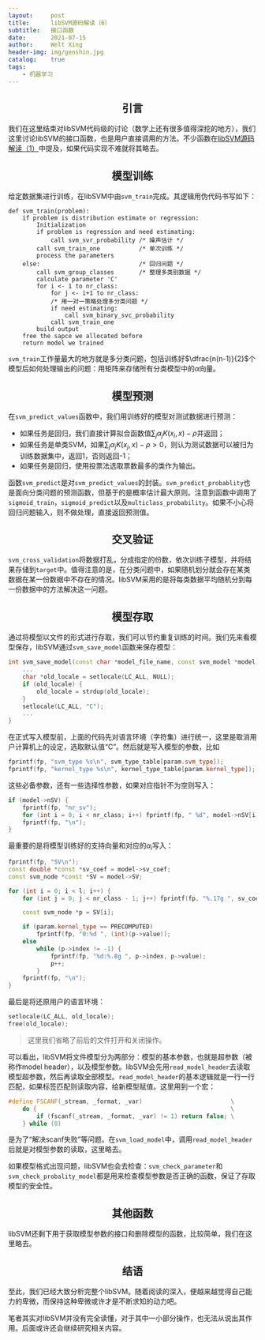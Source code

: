 ```yaml
---
layout:     post
title:      libSVM源码解读（6）
subtitle:   接口函数
date:       2021-07-15
author:     Welt Xing
header-img: img/genshin.jpg
catalog:    true
tags:
    - 机器学习
---
```


## <center>引言

我们在这里结束对libSVM代码级的讨论（数学上还有很多值得深挖的地方），我们这里讨论libSVM的接口函数，也是用户直接调用的方法。不少函数在[libSVM源码解读（1）](https://welts.xyz/2021/07/13/libsvm1/)中提及，如果代码实现不难就将其略去。

## <center>模型训练

给定数据集进行训练，在libSVM中由`svm_train`完成。其逻辑用伪代码书写如下：

```pseudocode
def svm_train(problem):
	if problem is distribution estimate or regression:
    	Initialization
    	if problem is regression and need estimating:
    		call svm_svr_probability /* 噪声估计 */
    	call svm_train_one           /* 单次训练 */
    	process the parameters
    else:                            /* 回归问题 */
    	call svm_group_classes       /* 整理多类别数据 */
    	calculate parameter 'C'
    	for i <- 1 to nr_class:
    		for j <- i+1 to nr_class:
    		/* 用一对一策略处理多分类问题 */
    		if need estimating:
    			call svm_binary_svc_probability
    		call svm_train_one
    	build output
    free the sapce we allocated before
    return model we trained
```

`svm_train`工作量最大的地方就是多分类问题，包括训练好$\dfrac{n(n-1)}{2}$个模型后如何处理输出的问题：用矩阵来存储所有分类模型中的$\alpha$向量。

## <center>模型预测

在`svm_predict_values`函数中，我们用训练好的模型对测试数据进行预测：

- 如果任务是回归，我们直接计算拟合函数值$\sum_j\alpha_j K(x_i,x)-\rho$并返回；
- 如果任务是单类SVM，如果$\sum_j\alpha_j K(x_j,x)-\rho>0$，则认为测试数据可以被归为训练数据集中，返回1，否则返回-1；
- 如果任务是回归，使用投票法选取票数最多的类作为输出。

函数`svm_predict`是对`svm_predict_values`的封装。`svm_predict_probablity`也是面向分类问题的预测函数，但基于的是概率估计最大原则。注意到函数中调用了`sigmoid_train`，`sigmoid_predict`以及`multiclass_probability`。如果不小心将回归问题输入，则不做处理，直接返回预测值。

## <center>交叉验证

`svm_cross_validation`将数据打乱，分成指定的份数，依次训练子模型，并将结果存储到`target`中。值得注意的是，在分类问题中，如果随机划分就会存在某类数据在某一份数据中不存在的情况。libSVM采用的是将每类数据平均随机分到每一份数据中的方法解决这一问题。

## <center>模型存取

通过将模型以文件的形式进行存取，我们可以节约重复训练的时间。我们先来看模型保存，libSVM通过`svm_save_model`函数来保存模型：

```cpp
int svm_save_model(const char *model_file_name, const svm_model *model) {
	...
    char *old_locale = setlocale(LC_ALL, NULL);
    if (old_locale) {
        old_locale = strdup(old_locale);
    }
    setlocale(LC_ALL, "C");
    ...
}
```

在正式写入模型前，上面的代码先对语言环境（字符集）进行统一，这里是取消用户计算机上的设定，选取默认值“C”。然后就是写入模型的参数，比如

```cpp
fprintf(fp, "svm_type %s\n", svm_type_table[param.svm_type]);
fprintf(fp, "kernel_type %s\n", kernel_type_table[param.kernel_type]);
```

这些必备参数，还有一些选择性参数，如果对应指针不为空则写入：

```cpp
if (model->nSV) {
	fprintf(fp, "nr_sv");
	for (int i = 0; i < nr_class; i++) fprintf(fp, " %d", model->nSV[i]);
	fprintf(fp, "\n");
}
```

最重要的是将模型训练好的支持向量和对应的$\alpha_i$写入：

```cpp
fprintf(fp, "SV\n");
const double *const *sv_coef = model->sv_coef;
const svm_node *const *SV = model->SV;

for (int i = 0; i < l; i++) {
    for (int j = 0; j < nr_class - 1; j++) fprintf(fp, "%.17g ", sv_coef[j][i]);

    const svm_node *p = SV[i];

    if (param.kernel_type == PRECOMPUTED)
        fprintf(fp, "0:%d ", (int)(p->value));
    else
        while (p->index != -1) {
            fprintf(fp, "%d:%.8g ", p->index, p->value);
            p++;
        }
    fprintf(fp, "\n");
}
```

最后是将还原用户的语言环境：

```cpp
setlocale(LC_ALL, old_locale);
free(old_locale);
```

> 这里我们省略了前后的文件打开和关闭操作。

可以看出，libSVM将文件模型分为两部分：模型的基本参数，也就是超参数（被称作model header），以及模型参数。libSVM会先用`read_model_header`去读取模型超参数，然后再读取全部模型。`read_model_header`的基本逻辑就是一行一行匹配，如果标签匹配则读取内容，给新模型赋值。这里用到一个宏：

```cpp
#define FSCANF(_stream, _format, _var)                         \
    do {                                                       \
        if (fscanf(_stream, _format, _var) != 1) return false; \
    } while (0)
```

是为了“解决scanf失败”等问题。在`svm_load_model`中，调用`read_model_header`后就是对模型参数的读取，这里略去。

如果模型格式出现问题，libSVM也会去检查：`svm_check_parameter`和`svm_check_probality_model`都是用来检查模型参数是否正确的函数，保证了存取模型的安全性。

## <center>其他函数

libSVM还剩下用于获取模型参数的接口和删除模型的函数，比较简单，我们在这里略去。

## <center>结语

至此，我们已经大致分析完整个libSVM。随着阅读的深入，便越来越觉得自己能力的卑微，而保持这种卑微或许才是不断求知的动力吧。

笔者其实对libSVM并没有完全读懂，对于其中一小部分操作，也无法从说出其作用。后面或许还会继续研究相关内容。